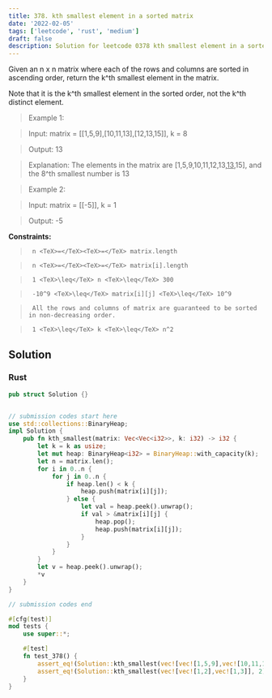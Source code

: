 ```yaml
---
title: 378. kth smallest element in a sorted matrix
date: '2022-02-05'
tags: ['leetcode', 'rust', 'medium']
draft: false
description: Solution for leetcode 0378 kth smallest element in a sorted matrix
---
```


 

  Given an n x n matrix where each of the rows and columns are sorted in ascending order, return the k^th smallest element in the matrix.

  Note that it is the k^th smallest element in the sorted order, not the k^th distinct element.

   

 >   Example 1:

  

 >   Input: matrix <TeX>=</TeX> [[1,5,9],[10,11,13],[12,13,15]], k <TeX>=</TeX> 8

 >   Output: 13

 >   Explanation: The elements in the matrix are [1,5,9,10,11,12,13,<u>13</u>,15], and the 8^th smallest number is 13

  

 >   Example 2:

  

 >   Input: matrix <TeX>=</TeX> [[-5]], k <TeX>=</TeX> 1

 >   Output: -5

  

   

  **Constraints:**

  

 >   	n <TeX>=</TeX><TeX>=</TeX> matrix.length

 >   	n <TeX>=</TeX><TeX>=</TeX> matrix[i].length

 >   	1 <TeX>\leq</TeX> n <TeX>\leq</TeX> 300

 >   	-10^9 <TeX>\leq</TeX> matrix[i][j] <TeX>\leq</TeX> 10^9

 >   	All the rows and columns of matrix are guaranteed to be sorted in non-decreasing order.

 >   	1 <TeX>\leq</TeX> k <TeX>\leq</TeX> n^2


## Solution
### Rust
```rust
pub struct Solution {}


// submission codes start here
use std::collections::BinaryHeap;
impl Solution {
    pub fn kth_smallest(matrix: Vec<Vec<i32>>, k: i32) -> i32 {
        let k = k as usize;
        let mut heap: BinaryHeap<i32> = BinaryHeap::with_capacity(k);
        let n = matrix.len();
        for i in 0..n {
            for j in 0..n {
                if heap.len() < k {
                    heap.push(matrix[i][j]);
                } else {
                    let val = heap.peek().unwrap();
                    if val > &matrix[i][j] {
                        heap.pop();
                        heap.push(matrix[i][j]);
                    }
                }
            }
        }
        let v = heap.peek().unwrap();
        *v
    }
}

// submission codes end

#[cfg(test)]
mod tests {
    use super::*;

    #[test]
    fn test_378() {
        assert_eq!(Solution::kth_smallest(vec![vec![1,5,9],vec![10,11,13],vec![12,13,15]], 8), 13);
        assert_eq!(Solution::kth_smallest(vec![vec![1,2],vec![1,3]], 2), 1);
    }
}

```
